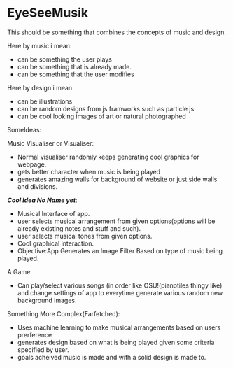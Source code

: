 # EyeSeeMusik

This should be something that combines the concepts of music and design.

Here by music i mean:
- can be something the user plays
- can be something that is already made.
- can be something that the user modifies

Here by design i mean:
- can be illustrations
- can be random designs from js framworks such as particle js
- can be cool looking images of art or natural photographed

SomeIdeas:

Music Visualiser or Visualiser:
- Normal visualiser randomly keeps generating cool graphics for webpage.
- gets better character when music is being played
- generates amazing walls for background of website or just side walls and divisions.

___Cool Idea No Name yet___:
- Musical Interface of app.
- user selects musical arrangement from given options(options will be already existing notes and stuff and such).
- user selects musical tones from given options.
- Cool graphical interaction.
- Objective:App Generates an Image Filter Based on type of music being played.

A Game:
- Can play/select various songs (in order like OSU!(pianotiles thingy like) and change settings of app to everytime 
generate various random new background images.

Something More Complex(Farfetched):
- Uses machine learning to make musical arrangements based on users prerference
- generates design based on what is being played given some criteria specified by user.
- goals acheived music is made and with a solid design is made to.

